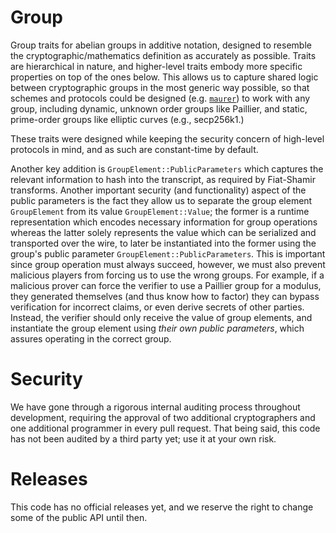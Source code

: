 # Group

Group traits for abelian groups in additive notation, designed to resemble the cryptographic/mathematics definition as
accurately as possible.
Traits are hierarchical in nature, and higher-level traits embody more specific properties on top of the ones below.
This allows us to capture shared logic between cryptographic groups in the most generic way possible, so that schemes
and protocols could be designed (e.g. [`maurer`](https://github.com/dwallet-labs/maurer)) to work with any group,
including dynamic, unknown order groups like Paillier, and static, prime-order groups like elliptic curves (e.g.,
secp256k1.)

These traits were designed while keeping the security concern of high-level protocols in mind, and as such are
constant-time by default.

Another key addition is `GroupElement::PublicParameters` which captures the relevant information to hash into the
transcript, as required by Fiat-Shamir transforms.
Another important security (and functionality) aspect of the public parameters is the fact they allow us to separate the
group element `GroupElement` from its value `GroupElement::Value`; the former is a runtime representation which encodes
necessary information for group operations whereas
the latter solely represents the value which can be serialized and transported over the wire, to later be instantiated
into the former using the group's public parameter `GroupElement::PublicParameters`.
This is important since group operation must always succeed, however, we must also prevent malicious players from
forcing us to use the wrong groups.
For example, if a malicious prover can force the verifier to use a Paillier group for a modulus, they generated
themselves (and thus know how to factor) they can
bypass verification for incorrect claims, or even derive secrets of other parties.
Instead, the verifier should only receive the value of group elements, and instantiate the group element using *their
own public parameters*, which assures operating in the correct group.

# Security

We have gone through a rigorous internal auditing process throughout development, requiring the approval of two
additional cryptographers and one additional programmer in every pull request.
That being said, this code has not been audited by a third party yet; use it at your own risk.

# Releases

This code has no official releases yet, and we reserve the right to change some of the public API until then.
